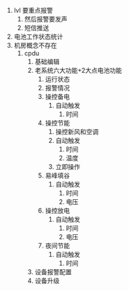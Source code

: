 1. lvl 要重点报警 
   1. 然后报警要发声
   2. 短信推送
2. 电池工作状态统计
3. 机房概念不存在
   1. cpdu
      1. 基础编辑
      2. 老系统六大功能+2大点电池功能
         1. 运行状态
         2. 报警情况
         3. 操控备电
            1. 自动触发
               1. 时间
         4. 操控节能
            1. 操控新风和空调
            2. 自动触发
               1. 时间
               2. 温度
            3. 立即操作
         5. 易峰填谷
            1. 自动触发
               1. 时间
               2. 电压
         6. 操控放电
            1. 自动触发
               1. 时间
               2. 电压
         7. 夜间节能
            1. 自动触发
               1. 时间
      3. 设备报警配置
      4. 设备升级